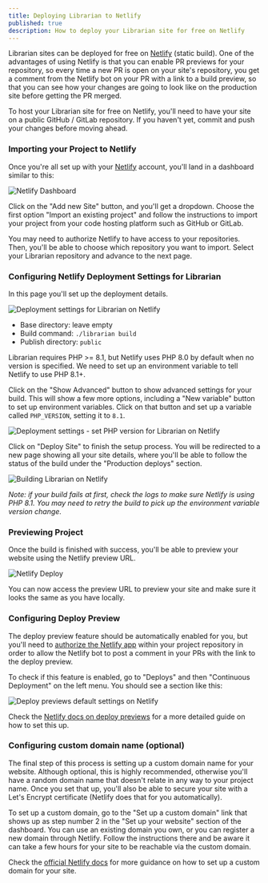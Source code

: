 ```yaml
---
title: Deploying Librarian to Netlify
published: true
description: How to deploy your Librarian site for free on Netlify
---
```


Librarian sites can be deployed for free on [Netlify](https://netlify.com) (static build). One of the advantages of using Netlify is that you can enable PR previews for your repository, so every time a new PR is open on your site's repository, you get a comment from the Netlify bot on your PR with a link to a build preview, so that you can see how your changes are going to look like on the production site before getting the PR merged.

To host your Librarian site for free on Netlify, you'll need to have your site on a public GitHub / GitLab repository. If you haven't yet, commit and push your changes before moving ahead.

### Importing your Project to Netlify
Once you're all set up with your [Netlify](https://netlify.com) account, you'll land in a dashboard similar to this:

![Netlify Dashboard](https://dev-to-uploads.s3.amazonaws.com/uploads/articles/wuzo4gol99h5sqoidwei.png)

Click on the "Add new Site" button, and you'll get a dropdown. Choose the first option "Import an existing project" and follow the instructions to import your project from your code hosting platform such as GitHub or GitLab.

You may need to authorize Netlify to have access to your repositories. Then, you'll be able to choose which repository you want to import. Select your Librarian repository and advance to the next page.

### Configuring Netlify Deployment Settings for Librarian
In this page you'll set up the deployment details. 

![Deployment settings for Librarian on Netlify](/img/deploying-netlify/deploy-settings.png)

- Base directory: leave empty
- Build command: `./librarian build`
- Publish directory: `public`

Librarian requires PHP >= 8.1, but Netlify uses PHP 8.0 by default when no version is specified. We need to set up an environment variable to tell Netlify to use PHP 8.1+.

Click on the "Show Advanced" button to show advanced settings for your build. This will show a few more options, including a "New variable" button to set up environment variables. Click on that button and set up a variable called `PHP_VERSION`, setting it to `8.1`.

![Deployment settings - set PHP version for Librarian on Netlify](/img/deploying-netlify/set-php-81.png)

Click on "Deploy Site" to finish the setup process. You will be redirected to a new page showing all your site details, where you'll be able to follow the status of the build under the "Production deploys" section.

![Building Librarian on Netlify](/img/deploying-netlify/build.png)

_Note: if your build fails at first, check the logs to make sure Netlify is using PHP 8.1. You may need to retry the build to pick up the environment variable version change._

### Previewing Project
Once the build is finished with success, you'll be able to preview your website using the Netlify preview URL.

![Netlify Deploy](/img/deploying-netlify/preview.png)

You can now access the preview URL to preview your site and make sure it looks the same as you have locally.

### Configuring Deploy Preview
The deploy preview feature should be automatically enabled for you, but you'll need to [authorize the Netlify app](https://docs.netlify.com/configure-builds/repo-permissions-linking/#authentication-with-the-netlify-github-app) within your project repository in order to allow the Netlify bot to post a comment in your PRs with the link to the deploy preview.

To check if this feature is enabled, go to "Deploys" and then "Continuous Deployment" on the left menu. You should see a section like this:

![Deploy previews default settings on Netlify](https://dev-to-uploads.s3.amazonaws.com/uploads/articles/r00hjmfos4dtsfo6nvb1.png)

Check the [Netlify docs on deploy previews](https://docs.netlify.com/site-deploys/deploy-previews/) for a more detailed guide on how to set this up.

### Configuring custom domain name (optional)
The final step of this process is setting up a custom domain name for your website. Although optional, this is highly recommended, otherwise you'll have a random domain name that doesn't relate in any way to your project name. Once you set that up, you'll also be able to secure your site with a Let's Encrypt certificate (Netlify does that for you automatically).

To set up a custom domain, go to the "Set up a custom domain" link that shows up as step number 2 in the "Set up your website" section of the dashboard. You can use an existing domain you own, or you can register a new domain through Netlify. Follow the instructions there and be aware it can take a few hours for your site to be reachable via the custom domain.

Check the [official Netlify docs](https://docs.netlify.com/domains-https/custom-domains/) for more guidance on how to set up a custom domain for your site.